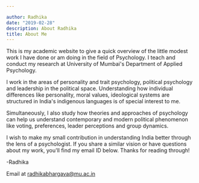```yaml
---

author: Radhika
date: "2019-02-28"
description: About Radhika
title: About Me
---
```



This is my academic website to give a quick overview of the little modest work I have done or am doing in the field of Psychology. I teach and conduct my research at University of Mumbai's Department of Applied Psychology. 

I work in the areas of personality and trait psychology, political psychology and leadership in the political space. Understanding how individual differences like personality, moral values, ideological systems are structured in India's indigenous languages is of special interest to me. 

Simultaneously, I also study how theories and approaches of psychology can help us understand contemporary and modern political phenomenon like voting, preferences, leader perceptions and group dynamics. 

I wish to make my small contribution in understanding India better through the lens of a psychologist. If you share a similar vision or have questions about my work, you'll find my email ID below. Thanks for reading through! 

-Radhika

Email at radhikabhargava@mu.ac.in
